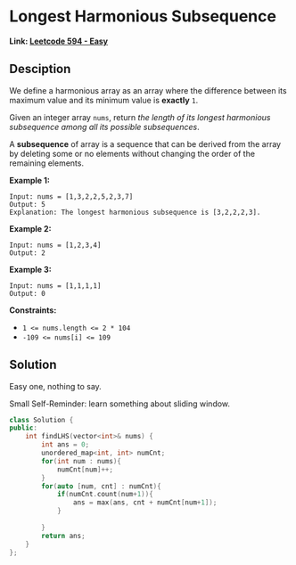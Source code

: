 # Longest Harmonious Subsequence

**Link: [Leetcode 594 - Easy](https://leetcode.com/problems/longest-harmonious-subsequence/)**



## Desciption

We define a harmonious array as an array where the difference between its maximum value and its minimum value is **exactly** `1`.

Given an integer array `nums`, return *the length of its longest harmonious subsequence among all its possible subsequences*.

A **subsequence** of array is a sequence that can be derived from the array by deleting some or no elements without changing the order of the remaining elements.

 

**Example 1:**

```
Input: nums = [1,3,2,2,5,2,3,7]
Output: 5
Explanation: The longest harmonious subsequence is [3,2,2,2,3].
```

**Example 2:**

```
Input: nums = [1,2,3,4]
Output: 2
```

**Example 3:**

```
Input: nums = [1,1,1,1]
Output: 0
```

 

**Constraints:**

- `1 <= nums.length <= 2 * 104`
- `-109 <= nums[i] <= 109`



## Solution

Easy one, nothing to say.

Small Self-Reminder: learn something about sliding window.

```c++
class Solution {
public:
    int findLHS(vector<int>& nums) {
        int ans = 0;
        unordered_map<int, int> numCnt;
        for(int num : nums){
            numCnt[num]++;
        }
        for(auto [num, cnt] : numCnt){
            if(numCnt.count(num+1)){
                ans = max(ans, cnt + numCnt[num+1]);
            }
                
        }
        return ans;
    }
};
```
